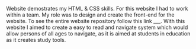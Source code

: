 Website demostrates my HTML & CSS skills. For this website I had to work within a team. My role was to design and create the front-end for the website. To see the entire website repository follow this link ___. With this website I aimed to create a easy to read and navigate system which would allow persons of all ages to navigate, as it is aimed at students in education as it creates study tools.
